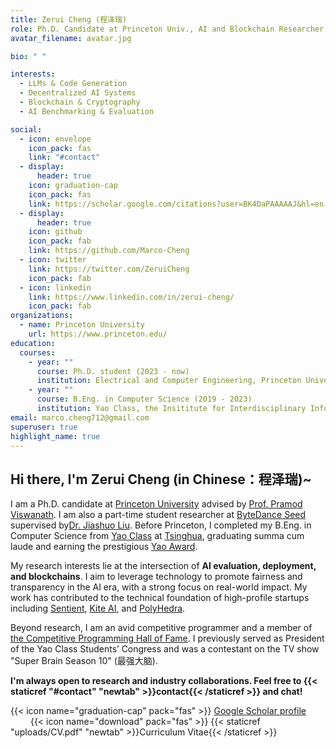 ```yaml
---
title: Zerui Cheng (程泽瑞)
role: Ph.D. Candidate at Princeton Univ., AI and Blockchain Researcher
avatar_filename: avatar.jpg

bio: " "

interests:
  - LLMs & Code Generation
  - Decentralized AI Systems
  - Blockchain & Cryptography
  - AI Benchmarking & Evaluation

social:
  - icon: envelope
    icon_pack: fas
    link: "#contact"
  - display:
      header: true
    icon: graduation-cap
    icon_pack: fas
    link: https://scholar.google.com/citations?user=BK4DaPAAAAAJ&hl=en
  - display:
      header: true
    icon: github
    icon_pack: fab
    link: https://github.com/Marco-Cheng
  - icon: twitter
    link: https://twitter.com/ZeruiCheng
    icon_pack: fab
  - icon: linkedin
    link: https://www.linkedin.com/in/zerui-cheng/
    icon_pack: fab
organizations:
  - name: Princeton University
    url: https://www.princeton.edu/
education:
  courses:
    - year: ""
      course: Ph.D. student (2023 - now)
      institution: Electrical and Computer Engineering, Princeton University
    - year: ""
      course: B.Eng. in Computer Science (2019 - 2023)
      institution: Yao Class, the Insititute for Interdisciplinary Information Sciences (IIIS), Tsinghua University
email: marco.cheng712@gmail.com
superuser: true
highlight_name: true
---
```

## Hi there, I'm Zerui Cheng (in Chinese：程泽瑞)~

I am a Ph.D. candidate at [Princeton University](https://www.princeton.edu/) advised by [Prof. Pramod Viswanath](https://ece.princeton.edu/people/pramod-viswanath). I am also a part-time student researcher at [ByteDance Seed](https://seed.bytedance.com/en/) supervised by[Dr. Jiashuo Liu](https://ljsthu.github.io/).  Before Princeton, I completed my B.Eng. in Computer Science from [Yao Class](https://iiis.tsinghua.edu.cn/en/yaoclass/) at [Tsinghua](https://tsinghua.edu/), graduating summa cum laude and earning the prestigious [Yao Award](https://iiis.tsinghua.edu.cn/en/list-673-1.html).

My research interests lie at the intersection of **AI evaluation, deployment, and blockchains**. I aim to leverage technology to promote fairness and transparency in the AI era, with a strong focus on real-world impact. My work has contributed to the technical foundation of high-profile startups including [Sentient](https://sentient.foundation), [Kite AI](https://gokite.ai/), and [PolyHedra](https://polyhedra.network/research/).

Beyond research, I am an avid competitive programmer and a member of [the Competitive Programming Hall of Fame](https://cphof.org/). I previously served as President of the Yao Class Students’ Congress and was a contestant on the TV show "Super Brain Season 10" (最强大脑).

**I'm always open to research and industry collaborations. Feel free to {{< staticref "#contact" "newtab" >}}contact{{< /staticref >}} and chat!**

  {{< icon name="graduation-cap" pack="fas" >}} [Google Scholar profile](https://scholar.google.com/citations?user=BK4DaPAAAAAJ&hl=en&oi=ao) &emsp; &emsp; &emsp;{{< icon name="download" pack="fas" >}}  {{< staticref "uploads/CV.pdf" "newtab" >}}Curriculum Vitae{{< /staticref >}}
